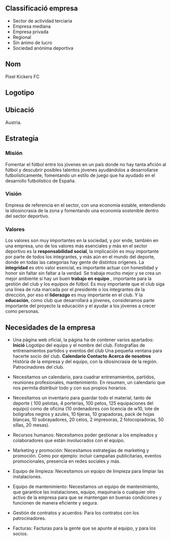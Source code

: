 ## Classificació empresa
- Sector de actividad terciaria
- Empresa mediana
- Empresa privada
- Regional
- Sin ánimo de lucro
- Sociedad anónima deportiva

## Nom
Pixel Kickers FC

## Logotipo

## Ubicació
Austria. 

## Estrategia
### Misión
Fomentar el fútbol entre los jóvenes en un país donde no hay tanta afición al fútbol y descubrir posibles talentos jóvenes ayudándolos  a desarrollarse futbolísticamente, fomentando un estilo de juego que ha ayudado en el desarrollo futbolístico de España.

### Visión
Empresa de referencia en el sector, con una economía estable, entendiendo la idiosincrasia de la zona y fomentando una economía sostenible dentro del sector deportivo. 

### Valores
Los valores son muy importantes en la sociedad, y por ende, también en una empresa, uno de los valores más esenciales y más en el sector deportivo es la **responsabilidad social**, la implicación es muy importante por parte de todos los integrantes, y más aún en el mundo del deporte, donde en todas las categorías hay gente de distintos orígenes. La **integridad** es otro valor esencial, es importante actuar con honestidad y honor sin faltar sin faltar a la verdad. Se trabaja mucho mejor y se crea un mejor ambiente si hay un buen **trabajo en equipo** , importante para la gestión del club y los equipos de fútbol. Es muy importante que el club siga una línea de ruta marcada por el presidente o los integrantes de la dirección, por eso el **liderazgo** es muy importante  en el club. Y la **educación**, como club que desarrollará a jóvenes, consideramos parte importante del proyecto la educación y el ayudar a los jóvenes a crecer como personas.

## Necesidades de la empresa
	
- Una página web oficial, la página ha de contener varios apartados:
    **Inició**
        Logotipo del equipo y el nombre del club.
        Fotografías de entrenamientos partidos y eventos del club
        Una pequeña ventana para hacerte socio del club. 
    **Calendario**
    **Contacto**
    **Acerca de nosotros**
	    História de la empresa y del equipo, con la idiosincrasia de la región.
        Patrocinadores del club.


- Necesitamos un calendario, para cuadrar entrenamientos, partidos, reuniones profesionales, mantenimiento. En resumen, un calendario que nos permita distribuir todo 	y con sus propios horarios.
- Necesitamos un inventario para guardar todo el material, tanto de deporte ( 100 pelotas, 4 	porterías, 100 petos, 125 equipaciones del equipo) como de oficina (10 ordenadores con 	licencia de w10, lote de boligrafos negros y azules, 10 tijeras, 10 grapadoras, pack de hojas 	blancas, 10 subrayadores, 20 celos, 2 impresoras, 2 fotocopiadoras, 50 sillas, 20 mesas).	
- Recursos humanos: Necesitamos poder gestionar a los empleados y colaboradores que 	están involucrados con el equipo.
- Marketing y promoción: Necesitamos estrategias de marketing y promoción. Como por 	ejemplo: incluir campañas publicitarias, eventos promocionales, presencia en redes sociales y más.
- Equipo de limpieza: Necesitamos un equipo de limpieza para limpiar las instalaciones.
- Equipo de mantenimiento: Necesitamos un equipo de mantenimiento, que garantice  las 	instalaciones, equipo, maquinaria o cualquier otro activo de la empresa para que se mantengan en buenas condiciones y funcionen de manera eficiente y segura.
- Gestión de contratos y acuerdos: Para los contratos con los patrocinadores.
- Facturas: Facturas para la gente que se apunte al equipo, y para los socios.
